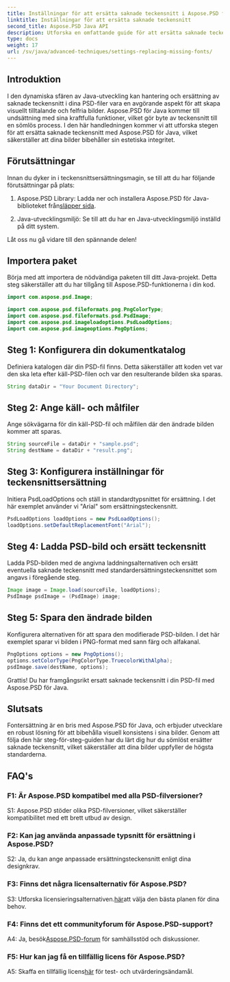 ```yaml
---
title: Inställningar för att ersätta saknade teckensnitt i Aspose.PSD för Java
linktitle: Inställningar för att ersätta saknade teckensnitt
second_title: Aspose.PSD Java API
description: Utforska en omfattande guide för att ersätta saknade teckensnitt i Aspose.PSD för Java. Förhöj din bilddesign med sömlös teckensnittshantering.
type: docs
weight: 17
url: /sv/java/advanced-techniques/settings-replacing-missing-fonts/
---
```

## Introduktion

I den dynamiska sfären av Java-utveckling kan hantering och ersättning av saknade teckensnitt i dina PSD-filer vara en avgörande aspekt för att skapa visuellt tilltalande och felfria bilder. Aspose.PSD för Java kommer till undsättning med sina kraftfulla funktioner, vilket gör byte av teckensnitt till en sömlös process. I den här handledningen kommer vi att utforska stegen för att ersätta saknade teckensnitt med Aspose.PSD för Java, vilket säkerställer att dina bilder bibehåller sin estetiska integritet.

## Förutsättningar

Innan du dyker in i teckensnittsersättningsmagin, se till att du har följande förutsättningar på plats:

1.  Aspose.PSD Library: Ladda ner och installera Aspose.PSD för Java-biblioteket från[släpper sida](https://releases.aspose.com/psd/java/).

2. Java-utvecklingsmiljö: Se till att du har en Java-utvecklingsmiljö inställd på ditt system.

Låt oss nu gå vidare till den spännande delen!

## Importera paket

Börja med att importera de nödvändiga paketen till ditt Java-projekt. Detta steg säkerställer att du har tillgång till Aspose.PSD-funktionerna i din kod.

```java
import com.aspose.psd.Image;

import com.aspose.psd.fileformats.png.PngColorType;
import com.aspose.psd.fileformats.psd.PsdImage;
import com.aspose.psd.imageloadoptions.PsdLoadOptions;
import com.aspose.psd.imageoptions.PngOptions;
```

## Steg 1: Konfigurera din dokumentkatalog

Definiera katalogen där din PSD-fil finns. Detta säkerställer att koden vet var den ska leta efter käll-PSD-filen och var den resulterande bilden ska sparas.

```java
String dataDir = "Your Document Directory";
```

## Steg 2: Ange käll- och målfiler

Ange sökvägarna för din käll-PSD-fil och målfilen där den ändrade bilden kommer att sparas.

```java
String sourceFile = dataDir + "sample.psd";
String destName = dataDir + "result.png";
```

## Steg 3: Konfigurera inställningar för teckensnittsersättning

Initiera PsdLoadOptions och ställ in standardtypsnittet för ersättning. I det här exemplet använder vi "Arial" som ersättningsteckensnitt.

```java
PsdLoadOptions loadOptions = new PsdLoadOptions();
loadOptions.setDefaultReplacementFont("Arial");
```

## Steg 4: Ladda PSD-bild och ersätt teckensnitt

Ladda PSD-bilden med de angivna laddningsalternativen och ersätt eventuella saknade teckensnitt med standardersättningsteckensnittet som angavs i föregående steg.

```java
Image image = Image.load(sourceFile, loadOptions);
PsdImage psdImage = (PsdImage) image;
```

## Steg 5: Spara den ändrade bilden

Konfigurera alternativen för att spara den modifierade PSD-bilden. I det här exemplet sparar vi bilden i PNG-format med sann färg och alfakanal.

```java
PngOptions options = new PngOptions();
options.setColorType(PngColorType.TruecolorWithAlpha);
psdImage.save(destName, options);
```

Grattis! Du har framgångsrikt ersatt saknade teckensnitt i din PSD-fil med Aspose.PSD för Java.

## Slutsats

Fontersättning är en bris med Aspose.PSD för Java, och erbjuder utvecklare en robust lösning för att bibehålla visuell konsistens i sina bilder. Genom att följa den här steg-för-steg-guiden har du lärt dig hur du sömlöst ersätter saknade teckensnitt, vilket säkerställer att dina bilder uppfyller de högsta standarderna.

## FAQ's

### F1: Är Aspose.PSD kompatibel med alla PSD-filversioner?

S1: Aspose.PSD stöder olika PSD-filversioner, vilket säkerställer kompatibilitet med ett brett utbud av design.

### F2: Kan jag använda anpassade typsnitt för ersättning i Aspose.PSD?

S2: Ja, du kan ange anpassade ersättningsteckensnitt enligt dina designkrav.

### F3: Finns det några licensalternativ för Aspose.PSD?

 S3: Utforska licensieringsalternativen.[här](https://purchase.aspose.com/buy)att välja den bästa planen för dina behov.

### F4: Finns det ett communityforum för Aspose.PSD-support?

 A4: Ja, besök[Aspose.PSD-forum](https://forum.aspose.com/c/psd/34) för samhällsstöd och diskussioner.

### F5: Hur kan jag få en tillfällig licens för Aspose.PSD?

 A5: Skaffa en tillfällig licens[här](https://purchase.aspose.com/temporary-license/) för test- och utvärderingsändamål.